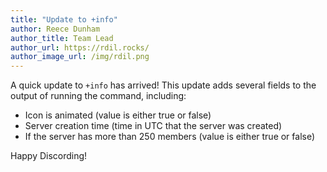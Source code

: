 ```yaml
---
title: "Update to +info"
author: Reece Dunham
author_title: Team Lead
author_url: https://rdil.rocks/
author_image_url: /img/rdil.png
---
```


A quick update to `+info` has arrived!
This update adds several fields to the output of running the command, including:

- Icon is animated (value is either true or false)
- Server creation time (time in UTC that the server was created)
- If the server has more than 250 members (value is either true or false)

Happy Discording!
